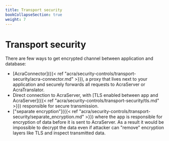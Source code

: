 ```yaml
---
title: Transport security
bookCollapseSection: true
weight: 7
---
```


# Transport security

There are few ways to get encrypted channel between application and database:

* [AcraConnector]({{< ref "acra/security-controls/transport-security/acra-connector.md" >}}),
  a proxy that lives next to your application and securely forwards all requests to AcraServer or AcraTranslator.
* Direct connection to AcraServer,
  with [TLS enabled between app and AcraServer]({{< ref "acra/security-controls/transport-security/tls.md" >}})
  responsible for secure transmission.
* ["separate encryption"]({{< ref "acra/security-controls/transport-security/separate_encryption.md" >}})
  where the app is responsible for encryption of data before it is sent to AcraServer.
  As a result it would be impossible to decrypt the data even if
  attacker can "remove" encryption layers like TLS and inspect transmitted data.

